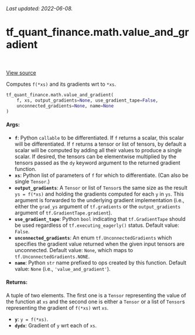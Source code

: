 <!--
This file is generated by a tool. Do not edit directly.
For open-source contributions the docs will be updated automatically.
-->

*Last updated: 2022-06-08.*

<div itemscope itemtype="http://developers.google.com/ReferenceObject">
<meta itemprop="name" content="tf_quant_finance.math.value_and_gradient" />
<meta itemprop="path" content="Stable" />
</div>

# tf_quant_finance.math.value_and_gradient

<!-- Insert buttons and diff -->

<table class="tfo-notebook-buttons tfo-api" align="left">
</table>

<a target="_blank" href="https://github.com/google/tf-quant-finance/blob/master/tf_quant_finance/math/gradient.py">View source</a>



Computes `f(*xs)` and its gradients wrt to `*xs`.

```python
tf_quant_finance.math.value_and_gradient(
    f, xs, output_gradients=None, use_gradient_tape=False,
    unconnected_gradients=None, name=None
)
```



<!-- Placeholder for "Used in" -->


#### Args:


* <b>`f`</b>: Python `callable` to be differentiated. If `f` returns a scalar, this
  scalar will be differentiated. If `f` returns a tensor or list of tensors,
  by default a scalar will be computed by adding all their values to produce
  a single scalar. If desired, the tensors can be elementwise multiplied by
  the tensors passed as the `dy` keyword argument to the returned gradient
  function.
* <b>`xs`</b>: Python list of parameters of `f` for which to differentiate. (Can also
  be single `Tensor`.)
* <b>`output_gradients`</b>: A `Tensor` or list of `Tensor`s the same size as the
  result `ys = f(*xs)` and holding the gradients computed for each `y` in
  `ys`. This argument is forwarded to the underlying gradient implementation
  (i.e., either the `grad_ys` argument of `tf.gradients` or the
  `output_gradients` argument of `tf.GradientTape.gradient`).
* <b>`use_gradient_tape`</b>: Python `bool` indicating that `tf.GradientTape` should be
  used regardless of `tf.executing_eagerly()` status.
  Default value: `False`.
* <b>`unconnected_gradients`</b>: An enum `tf.UnconnectedGradients` which specifies the
  gradient value returned when the given input tensors are unconnected.
  Default value: `None`, which maps to `tf.UnconnectedGradients.NONE`.
* <b>`name`</b>: Python `str` name prefixed to ops created by this function.
  Default value: `None` (i.e., `'value_and_gradient'`).


#### Returns:

A tuple of two elements. The first one is a `Tensor` representing the value
of the function at `xs` and the second one is either a `Tensor` or a list of
`Tensor`s representing the gradient of `f(*xs)` wrt `xs`.

* <b>`y`</b>: `y = f(*xs)`.
* <b>`dydx`</b>: Gradient of `y` wrt each of `xs`.